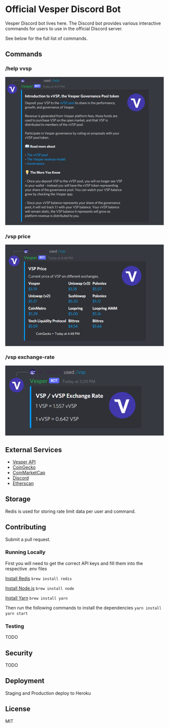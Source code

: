 # Official Vesper Discord Bot

Vesper Discord bot lives here. The Discord bot provides various interactive commands for users to use in the official Discord server.

See below for the full list of commands.

## Commands
### /help vvsp

![help vvsp](images/help-vvsp.png)

### /vsp price

![vsp price](images/vsp-price.png)

### /vsp exchange-rate

![vsp exchange rate](images/vsp-exchange-rate.png)

## External Services
* [Vesper API](https://github.com/vesperfi/doc/blob/main/api/API.md)
* [CoinGecko](https://www.coingecko.com/en/api/documentation)
* [CoinMarketCap](https://coinmarketcap.com/api/)
* [Discord](https://discord.com/developers/docs/intro)
* [Etherscan](https://etherscan.io/apis)

## Storage
Redis is used for storing rate limit data per user and command.

## Contributing
Submit a pull request.

### Running Locally
First you will need to get the correct API keys and fill them into the respective .env files

[Install Redis](https://redis.io/topics/quickstart)
`brew install redis`

[Install Node.js](https://nodejs.org/en/download/)
`brew install node`

[Install Yarn](https://yarnpkg.com/lang/en/docs/install/)
`brew install yarn`

Then run the following commands to install the dependencies
`yarn install`
`yarn start`

### Testing
TODO

## Security
TODO

## Deployment
Staging and Production deploy to Heroku

## License
MIT
